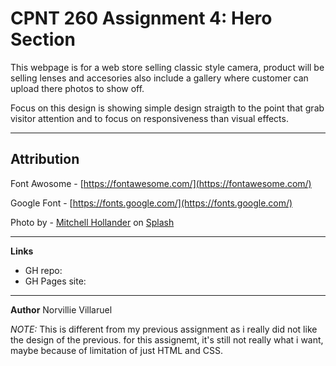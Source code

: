 # CPNT 260 Assignment 4: Hero Section


This webpage is for a web store selling classic style camera, product will be selling lenses and accesories also include a gallery where customer can upload there photos to show off. 

Focus on this design is showing simple design straigth to the point that grab visitor attention and to focus on responsiveness than visual effects.

---
## Attribution
Font Awosome - [https://fontawesome.com/](https://fontawesome.com/)

Google Font - [https://fonts.google.com/](https://fonts.google.com/)

Photo by - [Mitchell Hollander](https://unsplash.com/@mitchures?utm_source=unsplash&utm_medium=referral&utm_content=creditCopyText) on [Splash](https://unsplash.com/s/photos/camera?utm_source=unsplash&utm_medium=referral&utm_content=creditCopyText)

---
**Links**
  - GH repo: []()
  - GH Pages site: []()

---
**Author**
Norvillie Villaruel

_NOTE:_
This is different from my previous assignment as i really did not like the design of the previous. for this assignemt, it's still not really what i want, maybe because of limitation of just HTML and CSS.